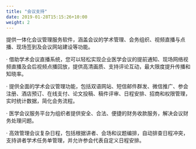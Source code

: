 ```yaml
---
title: "会议支持"
date: 2019-01-28T15:15:26+10:00
weight: 2
---
```


提供一体化会议管理服务软件，涵盖会议的学术管理、会务组织、视频直播与点播、现场签到及会议网站建设等功能。

· 借助学术会议直播系统，您可以轻松实现企业医学会议的提前通知、现场网络视频直播及会后视频点播回放，提供高清画质、支持评论互动，最大限度提升传播和知晓率。

· 提供全面的学术会议管理功能，包括双语网站、短信邮件群发、微信推广、参会注册、酒店预订、在线支付、论文投稿、稿件评审、日程安排、招商和权限管理，实时统计数据，简化会务流程。

· 医学会议服务平台为组织者提供安全、合法、便捷的财务收款服务，解决会议财务处理问题。

· 高效管理会议复杂日程，包括根据讲者、会场和议题编排，自动排查日程冲突，支持讲者学术任务单管理，并允许参会代表自定义日程安排。
